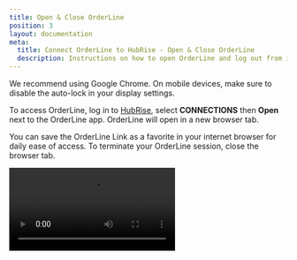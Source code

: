 ```yaml
---
title: Open & Close OrderLine
position: 3
layout: documentation
meta:
  title: Connect OrderLine to HubRise - Open & Close OrderLine
  description: Instructions on how to open OrderLine and log out from it. Synchronise data between your EPOS and your apps.
---
```


We recommend using Google Chrome. On mobile devices, make sure to disable the auto-lock in your display settings.

To access OrderLine, log in to [HubRise](https://manager.hubrise.com), select **CONNECTIONS** then **Open** next to the OrderLine app. OrderLine will open in a new browser tab.

You can save the OrderLine Link as a favorite in your internet browser for daily ease of access.
To terminate your OrderLine session, close the browser tab.

<video controls title="OrderLine Log in to OrderLine">
  <source src="../images/005-en-login-orderline.webm" type="video/webm"/>
</video>
